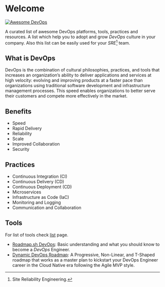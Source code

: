 # Welcome

[![Awesome DevOps](./assets/banner.png)](https://github.com/wmariuss/awesome-devops)

A curated list of awesome DevOps platforms, tools, practices and resources. A list which help you to adopt and grow *DevOps* culture in your company. Also this list can be easily used for your *SRE*[^1] team.

## What is DevOps

DevOps is the combination of cultural philosophies, practices, and tools that increases an organization’s ability to deliver applications and services at high velocity: evolving and improving products at a faster pace than organizations using traditional software development and infrastructure management processes. This speed enables organizations to better serve their customers and compete more effectively in the market.

## Benefits

* Speed
* Rapid Delivery
* Reliability
* Scale
* Improved Collaboration
* Security

## Practices

* Continuous Integration (CI)
* Continuous Delivery (CD)
* Continuous Deployment (CD)
* Microservices
* Infrastructure as Code (IaC)
* Monitoring and Logging
* Communication and Collaboration

## Tools

For list of tools check [list](http://awesome-devops.xyz/list) page.

- [Roadmap.sh DevOps](https://roadmap.sh/devops): Basic understanding and what you should know to become a *DevOps* Engineer.
- [Dynamic DevOps Roadmap](https://devopsroadmap.io): A Progressive, Non-Linear, and T-Shaped roadmap that works as a master plan to kickstart your DevOps Engineer career in the Cloud Native era following the Agile MVP style.

[^1]: Site Reliability Engineering.
